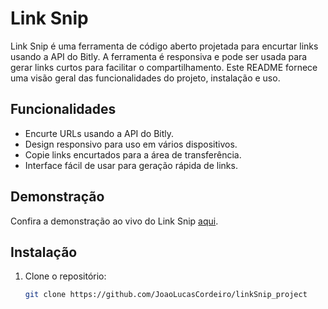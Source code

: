 # Link Snip

Link Snip é uma ferramenta de código aberto projetada para encurtar links usando a API do Bitly. A ferramenta é responsiva e pode ser usada para gerar links curtos para facilitar o compartilhamento. Este README fornece uma visão geral das funcionalidades do projeto, instalação e uso.

## Funcionalidades

- Encurte URLs usando a API do Bitly.
- Design responsivo para uso em vários dispositivos.
- Copie links encurtados para a área de transferência.
- Interface fácil de usar para geração rápida de links.

## Demonstração

Confira a demonstração ao vivo do Link Snip <a href="https://linksnip.netlify.app/" target="_blank">aqui</a>.

## Instalação

1. Clone o repositório:

   ```bash
   git clone https://github.com/JoaoLucasCordeiro/linkSnip_project

